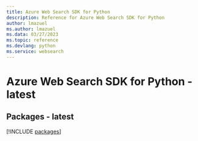 ```yaml
---
title: Azure Web Search SDK for Python
description: Reference for Azure Web Search SDK for Python
author: lmazuel
ms.author: lmazuel
ms.data: 03/27/2023
ms.topic: reference
ms.devlang: python
ms.service: websearch
---
```

# Azure Web Search SDK for Python - latest
## Packages - latest
[!INCLUDE [packages](web-search-index.md)]